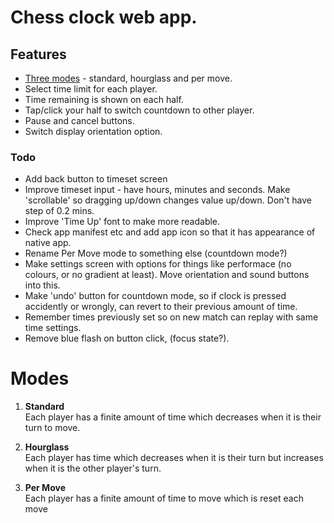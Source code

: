 # Chess clock web app.

## Features
- [Three modes](#modes) - standard, hourglass and per move.
- Select time limit for each player.
- Time remaining is shown on each half.
- Tap/click your half to switch countdown to other player.
- Pause and cancel buttons.
- Switch display orientation option.



### Todo
- Add back button to timeset screen
- Improve timeset input - have hours, minutes and seconds. Make 'scrollable' so dragging up/down changes value up/down. Don't have step of 0.2 mins.
- Improve 'Time Up' font to make more readable.
- Check app manifest etc and add app icon so that it has appearance of native app. 
- Rename Per Move mode to something else (countdown mode?)
- Make settings screen with options for things like performace (no colours, or no gradient at least). Move orientation and sound buttons into this.
- Make 'undo' button for countdown mode, so if clock is pressed accidently or wrongly, can revert to their previous amount of time.
- Remember times previously set so on new match can replay with same time settings.
- Remove blue flash on button click, (focus state?).




# Modes
1. __Standard__  
  Each player has a finite amount of time which decreases when it is their turn to move.

2. __Hourglass__  
  Each player has time which decreases when it is their turn but increases when it is the other player's turn.

3. __Per Move__  
  Each player has a finite amount of time to move which is reset each move